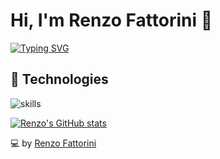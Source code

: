 # Hi, I'm Renzo Fattorini 👋

<!--
**renzofatto/renzofatto** is a ✨ _special_ ✨ repository because its `README.md` (this file) appears on your GitHub profile.

Here are some ideas to get you started:

- 🔭 I’m currently working on ...
- 🌱 I’m currently learning ...
- 👯 I’m looking to collaborate on ...
- 🤔 I’m looking for help with ...
- 💬 Ask me about ...
- 📫 How to reach me: ...
- 😄 Pronouns: ...
- ⚡ Fun fact: ...
-->

[![Typing SVG](https://readme-typing-svg.herokuapp.com?font=comfortaa&color=016EEA&size=24&width=500&lines=Uruguayan+software+developer;Currently+studying+Bachelor+of+Systems)](https://git.io/typing-svg)

## 🔧 Technologies

![skills](https://skillicons.dev/icons?i=html,css,js,nodejs,mongodb,mysql,git,bash,c,cpp,cs,arduino,haskell,solidity,wordpress,vscode,ps,ai&theme=light)

[![Renzo's GitHub stats](https://github-readme-stats.vercel.app/api?username=renzofatto)](https://github.com/renzofatto/github-readme-stats)

💻 by [Renzo Fattorini](https://github.com/renzofatto)
